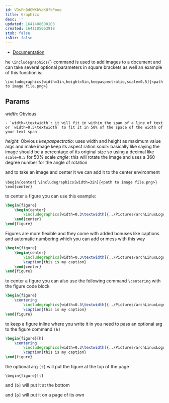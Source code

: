 ```yaml
---
id: VDsFn0dGWXbVdKUfkPooq
title: Graphicx
desc: ''
updated: 1641408600103
created: 1641105063918
stub: false
isDir: false
---
```


- [Documentation](http://texdoc.net/texmf-dist/doc/latex/graphics/graphicx.pdf)

he `\includegraphics{}` command is used to add images to a document and can take several optional parameters in square brackets as well an example of this function is:

`\includegraphics[width=3in,height=5in,keepaspectratio,scale=0.5]{<path to image file.png>}`

## Params

_width_: Obvious

```
- `width=\textwidth`: it will fit in within the span of a line of text or `width=0.5\textwidth` to fit it in 50% of the space of the width of your text span
```

_height_: Obvious
_keepaspectratio_: uses width and height as maximum value args and make image keep its aspect ration
_scale_: basically like saying the image should be a percentage of its original size so using a decimal like `scale=0.5` for 50% scale
_angle_: this will rotate the image and uses a 360 degree number for the angle of rotation

and to take an image and center it we can add it to the center environment

`\begin{center}`
    `\includegraphics[width=3in]{<path to image file.png>}`
`\end{center}`

to center a figure you can use this example:

```latex
\begin{figure}
    \begin{center}
        \includegraphics[width=0.3\textwidth]{../Pictures/archLinuxLogo.png}
    \end{center}
\end{figure}
```

Figures are more flexible and they come with added bonuses like captions and automatic numbering which you can add or mess with this way

```latex
\begin{figure}
    \begin{center}
        \includegraphics[width=0.3\textwidth]{../Pictures/archLinuxLogo.png}
        \caption{this is my caption}
    \end{center}
\end{figure}
```

to center a figure you can also use the following command `\centering` with the figure code block

```latex
\begin{figure}
    \centering
        \includegraphics[width=0.3\textwidth]{../Pictures/archLinuxLogo.png}
        \caption{this is my caption}
\end{figure}
```

to keep a figure inline where you write it in you need to pass an optional arg to the figure command `[h]`

```latex
\begin{figure}[h]
    \centering
        \includegraphics[width=0.3\textwidth]{../Pictures/archLinuxLogo.png}
        \caption{this is my caption}
\end{figure}
```

the optional arg `[t]` will put the figure at the top of the page

`\begin{figure}[t]`

and `[b]` will put it at the bottom

and `[p]` will put it on a page of its own
